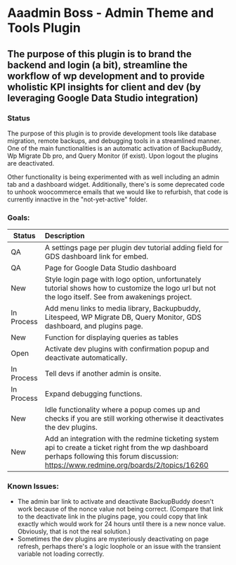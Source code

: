 # Aaadmin Boss - Admin Theme and Tools Plugin #

## The purpose of this plugin is to brand the backend and login (a bit), streamline the workflow of wp development and to provide wholistic KPI insights for client and dev (by leveraging Google Data Studio integration) ##

### Status ###

The purpose of this plugin is to provide development tools like database migration, remote backups, and debugging tools in a streamlined manner. One of the main functionalities is an automatic activation of BackupBuddy, Wp Migrate Db pro, and Query Monitor (if exist).
Upon logout the plugins are deactivated.

Other functionality is being experimented with as well including an admin tab and a dashboard widget. Additionally, there's is some deprecated code to unhook woocommerce emails that we would like to refurbish, that code is currently innactive in the "not-yet-active" folder.

### Goals: ###

| Status       | Description   |
| ------------- |:-------------|
|QA|A settings page per plugin dev tutorial adding field for GDS dashboard link for embed.|
|QA|Page for Google Data Studio dashboard|
|New|Style login page with logo option, unfortunately tutorial shows how to customize the logo url but not the logo itself. See from awakenings project.|
|In Process|Add menu links to media library, Backupbuddy, Litespeed, WP Migrate DB, Query Monitor, GDS dashboard, and plugins page.|
|New|Function for displaying queries as tables|
|Open|Activate dev plugins with confirmation popup and deactivate automatically.|
|In Process|Tell devs if another admin is onsite.|
|In Process|Expand debugging functions.|
|New|Idle functionality where a popup comes up and checks if you are still working otherwise it deactivates the dev plugins.|
|New|Add an integration with the redmine ticketing system api to create a ticket right from the wp dashboard perhaps following this forum discussion: https://www.redmine.org/boards/2/topics/16260 |

### Known Issues: ###

- The admin bar link to activate and deactivate BackupBuddy doesn't work because of the nonce value not being correct. (Compare that link to the deactivate link in the plugins page, you could copy that link exactly which would work for 24 hours until there is a new nonce value. Obviously, that is not the real solution.)
- Sometimes the dev plugins are mysteriously deactivating on page refresh, perhaps there's a logic loophole or an issue with the transient variable not loading correctly.
